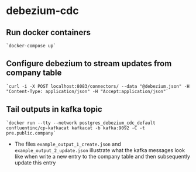 # debezium-cdc
## Run docker containers
    `docker-compose up`

## Configure debezium to stream updates from company table
    `curl -i -X POST localhost:8083/connectors/ --data "@debezium.json" -H "Content-Type: application/json" -H "Accept:application/json"`

## Tail outputs in kafka topic
    `docker run --tty --network postgres_debezium_cdc_default confluentinc/cp-kafkacat kafkacat -b kafka:9092 -C -t pre.public.company`

- The files `example_output_1_create.json` and `example_output_2_update.json` illustrate what the kafka messages look like when write a new entry to the company table and then subsequently update this entry